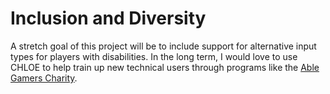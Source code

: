 # Inclusion and Diversity

A stretch goal of this project will be to include support for alternative input
types for players with disabilities. In the long term, I would love to use CHLOE
to help train up new technical users through programs like the
[Able Gamers Charity](https://ablegamers.org/).
